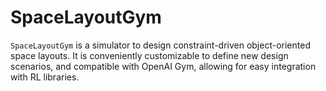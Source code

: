 # SpaceLayoutGym

`SpaceLayoutGym` is a simulator to design constraint-driven object-oriented space layouts. It is conveniently customizable to define new design scenarios, and compatible with OpenAI Gym, allowing for easy integration with RL libraries.